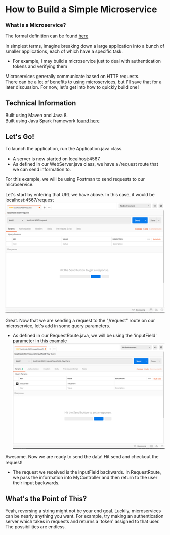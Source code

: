 # How to Build a Simple Microservice
### What is a Microservice?

The formal definition can be found [here](https://en.wikipedia.org/wiki/Microservices)

In simplest terms, imagine breaking down a large application into a bunch of smaller applications, each of which have a specific task.
* For example, I may build a microservice just to deal with authentication tokens and verifying them  

Microservices generally communicate based on HTTP requests.<br>
There can be a lot of benefits to using microservices, but I'll save that for a later discussion. For now, let's get into how to quickly build one!

## Technical Information
Built using Maven and Java 8.<br>
Built using Java Spark framework [found here](http://sparkjava.com/)

## Let's Go!
To launch the application, run the Application.java class.

* A server is now started on localhost:4567.
* As defined in our WebServer.java class, we have a /request route that we can send information to.

For this example, we will be using Postman to send requests to our microservice.

Let's start by entering that URL we have above. In this case, it would be localhost:4567/request
![Postman image](docs/postman1.png)

Great. Now that we are sending a request to the "/request" route on our microservice, let's add in some query parameters.
* As defined in our RequestRoute.java, we will be using the 'inputField' parameter in this example
![Postman image](docs/postman2.png)

Awesome. Now we are ready to send the data! Hit send and checkout the request!
* The request we received is the inputField backwards. In RequestRoute, we pass the information into MyController and then return to the user their input backwards.

## What's the Point of This?
Yeah, reversing a string might not be your end goal. Luckily, microservices can be nearly anything you want. For example, try making an
 authentication server which takes in requests and returns a 'token' assigned to that user. The possibilities are endless.